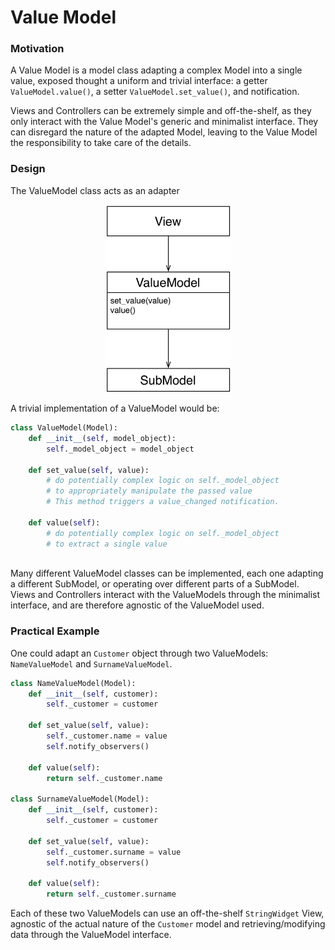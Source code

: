 <!--- Done -->
# Value Model

### Motivation

A Value Model is a model class adapting a complex Model into 
a single value, exposed thought a uniform and trivial interface:
a getter ``ValueModel.value()``, a setter ``ValueModel.set_value()``, 
and notification. 

Views and Controllers can be extremely simple and off-the-shelf,
as they only interact with the Value Model's generic and minimalist 
interface. They can disregard the nature of the adapted Model, 
leaving to the Value Model the responsibility to take care of the details.

### Design

The ValueModel class acts as an adapter

<p align="center">
    <img src="images/value_model/value_model.png" width=200 />
</p>

A trivial implementation of a ValueModel would be:

```python
class ValueModel(Model):
    def __init__(self, model_object):
        self._model_object = model_object
    
    def set_value(self, value):
        # do potentially complex logic on self._model_object
        # to appropriately manipulate the passed value
        # This method triggers a value_changed notification.
        
    def value(self):
        # do potentially complex logic on self._model_object
        # to extract a single value
    
```

Many different ValueModel classes can be implemented, each one
adapting a different SubModel, or operating over different parts of a SubModel.
Views and Controllers interact with the ValueModels through the minimalist interface, 
and are therefore agnostic of the ValueModel used.

### Practical Example

One could adapt an ``Customer`` object through two ValueModels: ``NameValueModel`` and ``SurnameValueModel``. 

```python
class NameValueModel(Model):
    def __init__(self, customer):
        self._customer = customer
    
    def set_value(self, value):
        self._customer.name = value
        self.notify_observers()
        
    def value(self):
        return self._customer.name
        
class SurnameValueModel(Model):
    def __init__(self, customer):
        self._customer = customer
    
    def set_value(self, value):
        self._customer.surname = value
        self.notify_observers()
        
    def value(self):
        return self._customer.surname
```

Each of these two ValueModels can use an off-the-shelf 
``StringWidget`` View, agnostic of the actual nature of the ``Customer`` model and 
retrieving/modifying data through the ValueModel interface.

